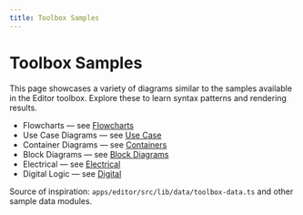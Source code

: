 ```yaml
---
title: Toolbox Samples
---
```


# Toolbox Samples

This page showcases a variety of diagrams similar to the samples available in the Editor toolbox. Explore these to learn syntax patterns and rendering results.

- Flowcharts — see [Flowcharts](/examples/flowcharts)
- Use Case Diagrams — see [Use Case](/examples/use-case)
- Container Diagrams — see [Containers](/examples/containers)
- Block Diagrams — see [Block Diagrams](/examples/block-diagrams)
- Electrical — see [Electrical](/examples/electrical)
- Digital Logic — see [Digital](/examples/digital)

Source of inspiration: `apps/editor/src/lib/data/toolbox-data.ts` and other sample data modules.
